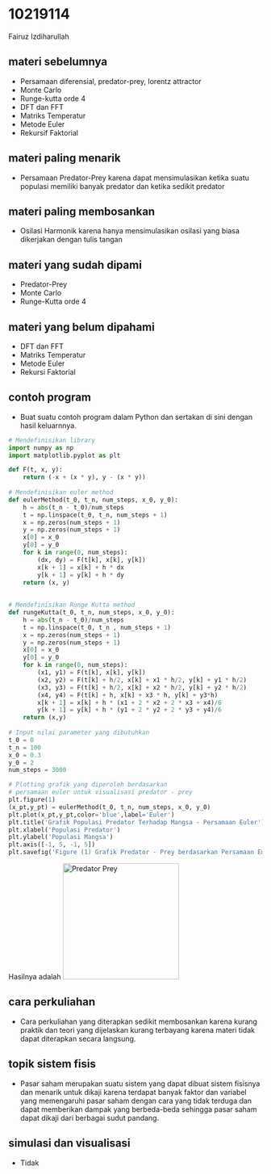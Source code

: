 # 10219114
Fairuz Izdiharullah


## materi sebelumnya
+ Persamaan diferensial, predator-prey, lorentz attractor
+ Monte Carlo
+ Runge-kutta orde 4
+ DFT dan FFT
+ Matriks Temperatur
+ Metode Euler
+ Rekursif Faktorial


## materi paling menarik
+ Persamaan Predator-Prey karena dapat mensimulasikan ketika suatu populasi memiliki banyak predator dan ketika sedikit predator


## materi paling membosankan
+ Osilasi Harmonik karena hanya mensimulasikan osilasi yang biasa dikerjakan dengan tulis tangan


## materi yang sudah dipami
+ Predator-Prey
+ Monte Carlo
+ Runge-Kutta orde 4


## materi yang belum dipahami
+ DFT dan FFT
+ Matriks Temperatur
+ Metode Euler
+ Rekursi Faktorial


## contoh program
+ Buat suatu contoh program dalam Python dan sertakan di sini dengan hasil keluarnnya.


```python
# Mendefinisikan library
import numpy as np
import matplotlib.pyplot as plt

def F(t, x, y):
    return (-x + (x * y), y - (x * y))
    
# Mendefinisikan euler method
def eulerMethod(t_0, t_n, num_steps, x_0, y_0):
    h = abs(t_n - t_0)/num_steps
    t = np.linspace(t_0, t_n, num_steps + 1)
    x = np.zeros(num_steps + 1)
    y = np.zeros(num_steps + 1)
    x[0] = x_0
    y[0] = y_0
    for k in range(0, num_steps):
        (dx, dy) = F(t[k], x[k], y[k])
        x[k + 1] = x[k] + h * dx
        y[k + 1] = y[k] + h * dy
    return (x, y)
    
    
# Mendefinisikan Runge Kutta method
def rungeKutta(t_0, t_n, num_steps, x_0, y_0):
    h = abs(t_n - t_0)/num_steps
    t = np.linspace(t_0, t_n , num_steps + 1)
    x = np.zeros(num_steps + 1)
    y = np.zeros(num_steps + 1)
    x[0] = x_0
    y[0] = y_0
    for k in range(0, num_steps):
        (x1, y1) = F(t[k], x[k], y[k])
        (x2, y2) = F(t[k] + h/2, x[k] + x1 * h/2, y[k] + y1 * h/2)
        (x3, y3) = F(t[k] + h/2, x[k] + x2 * h/2, y[k] + y2 * h/2)
        (x4, y4) = F(t[k] + h, x[k] + x3 * h, y[k] + y3*h)
        x[k + 1] = x[k] + h * (x1 + 2 * x2 + 2 * x3 + x4)/6
        y[k + 1] = y[k] + h * (y1 + 2 * y2 + 2 * y3 + y4)/6
    return (x,y)
    
# Input nilai parameter yang dibutuhkan
t_0 = 0
t_n = 100
x_0 = 0.3
y_0 = 2
num_steps = 3000

# Plotting grafik yang diperoleh berdasarkan
# persamaan euler untuk visualisasi predator - prey
plt.figure(1)
(x_pt,y_pt) = eulerMethod(t_0, t_n, num_steps, x_0, y_0)
plt.plot(x_pt,y_pt,color='blue',label='Euler')
plt.title('Grafik Populasi Predator Terhadap Mangsa - Persamaan Euler')
plt.xlabel('Populasi Predator')
plt.ylabel('Populasi Mangsa')
plt.axis([-1, 5, -1, 5])
plt.savefig('Figure (1) Grafik Predator - Prey berdasarkan Persamaan Euler.png')
```

Hasilnya adalah
<img width="230" alt="Predator Prey" src="https://user-images.githubusercontent.com/97975571/197973220-7d1fb891-9a0c-460f-acf2-13507148406b.png">



## cara perkuliahan
+ Cara perkuliahan yang diterapkan sedikit membosankan karena kurang praktik dan teori yang dijelaskan kurang terbayang karena materi tidak dapat diterapkan secara langsung.


## topik sistem fisis
+ Pasar saham merupakan suatu sistem yang dapat dibuat sistem fisisnya dan menarik untuk dikaji karena terdapat banyak faktor dan variabel yang memengaruhi pasar saham dengan cara yang tidak terduga dan dapat memberikan dampak yang berbeda-beda sehingga pasar saham dapat dikaji dari berbagai sudut pandang.


## simulasi dan visualisasi
+ Tidak
